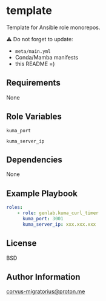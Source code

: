 template
=========

Template for Ansible role monorepos.

⚠️ Do not forget to update:

- `meta/main.yml`
- Conda/Mamba manifests
- this README =)

Requirements
------------

None

Role Variables
--------------

`kuma_port`

`kuma_server_ip`

Dependencies
------------

None

Example Playbook
----------------

```yaml
roles:
    - role: genlab.kuma_curl_timer
      kuma_port: 3001
      kuma_server_ip: xxx.xxx.xxx
```

License
-------

BSD

Author Information
------------------

corvus-migratorius@proton.me
